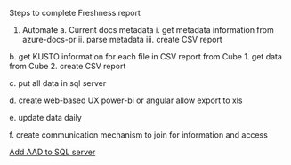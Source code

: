 Steps to complete Freshness report

1. Automate
  a. Current docs metadata
    i. get metadata information from azure-docs-pr
    ii. parse metadata
    iii. create CSV report
  
  b. get KUSTO information for each file in CSV report from Cube
    1. get data from Cube
    2. create CSV report
    
  c. put all data in sql server
  
  d. create web-based UX
    power-bi or angular
    allow export to xls
    
  e. update data daily
  
  f. create communication mechanism to join for information and access

[Add AAD to SQL server](
https://docs.microsoft.com/en-us/azure/sql-database/sql-database-aad-authentication-configure)
